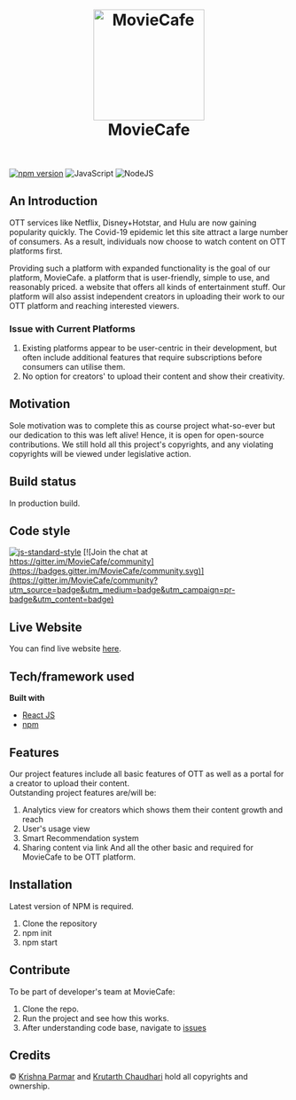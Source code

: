 <h1 align="center">
  <a href="https://moviecafee.netlify.app/"><img src="https://user-images.githubusercontent.com/62243565/192086124-72e69d8c-9164-481e-a1e7-5a0dd92ac2b0.png" alt="MovieCafe" width="200"></a>
  <br>
  MovieCafe
  <br>
  <br>
</h1>

<a href="https://www.npmjs.com/package/standard"><img src="https://img.shields.io/npm/v/standard.svg" alt="npm version"></a>
![JavaScript](https://img.shields.io/badge/javascript-%23323330.svg?style=for-the-badge&logo=javascript&logoColor=%23F7DF1E)
![NodeJS](https://img.shields.io/badge/node.js-6DA55F?style=for-the-badge&logo=node.js&logoColor=white)


## An Introduction
OTT services like Netflix, Disney+Hotstar, and Hulu are now gaining popularity quickly. The Covid-19 epidemic let this site attract a large number of consumers. As a result, individuals now choose to watch content on OTT platforms first.

Providing such a platform with expanded functionality is the goal of our platform, MovieCafe. a platform that is user-friendly, simple to use, and reasonably priced. a website that offers all kinds of entertainment stuff. Our platform will also assist independent creators in uploading their work to our OTT platform and reaching interested viewers.



### Issue with Current Platforms



1. Existing platforms appear to be user-centric in their development, but often include additional features that require subscriptions before consumers can utilise them.
2. No option for creators' to upload their content and show their creativity.

## Motivation
Sole motivation was to complete this as course project what-so-ever but our dedication to this was left alive! Hence, it is open for open-source contributions. 
We still hold all this project's copyrights, and any violating copyrights will be viewed under legislative action.

## Build status
In production build. 


## Code style
[![js-standard-style](https://img.shields.io/badge/code%20style-standard-brightgreen.svg?style=flat)](https://github.com/feross/standard) [![Join the chat at https://gitter.im/MovieCafe/community](https://badges.gitter.im/MovieCafe/community.svg)](https://gitter.im/MovieCafe/community?utm_source=badge&utm_medium=badge&utm_campaign=pr-badge&utm_content=badge)
 
## Live Website
You can find live website <a href="https://moviecafee.netlify.app/"> here</a>.

## Tech/framework used
<b>Built with</b>
- [React JS](https://reactjs.org)
- [npm](https://npmjs.com)

## Features
Our project features include all basic features of OTT as well as a portal for a creator to upload their content.<br>
Outstanding project features are/will be:
1. Analytics view for creators which shows them their content growth and reach
2. User's usage view
3. Smart Recommendation system
4. Sharing content via link
And all the other basic and required for MovieCafe to be OTT platform.

## Installation
Latest version of NPM is required.
1. Clone the repository
2. npm init
3. npm start

## Contribute
To be part of developer's team at MovieCafe:
1. Clone the repo.
2. Run the project and see how this works.
3. After understanding code base, navigate to [issues](https://github.com/KRUTARTH6774/MovieCafe/issues)

## Credits
&copy; [Krishna Parmar](https://github.com/ParmarKrishna) and [Krutarth Chaudhari](https://github.com/KRUTARTH6774) hold all copyrights and ownership.

